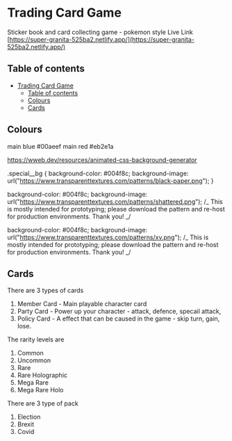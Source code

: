 # Trading Card Game

Sticker book and card collecting game - pokemon style
Live Link [https://super-granita-525ba2.netlify.app/](https://super-granita-525ba2.netlify.app/)

## Table of contents

- [Trading Card Game](#trading-card-game)
  - [Table of contents](#table-of-contents)
  - [Colours](#colours)
  - [Cards](#cards)

## Colours

main blue #00aeef
main red #eb2e1a

https://wweb.dev/resources/animated-css-background-generator

.special\_\_bg {
background-color: #004f8c;
background-image: url("https://www.transparenttextures.com/patterns/black-paper.png");
}

background-color: #004f8c;
background-image: url("https://www.transparenttextures.com/patterns/shattered.png");
/_ This is mostly intended for prototyping; please download the pattern and re-host for production environments. Thank you! _/

background-color: #004f8c;
background-image: url("https://www.transparenttextures.com/patterns/xv.png");
/_ This is mostly intended for prototyping; please download the pattern and re-host for production environments. Thank you! _/

## Cards

There are 3 types of cards

1. Member Card - Main playable character card
2. Party Card - Power up your character - attack, defence, specail attack,
3. Policy Card - A effect that can be caused in the game - skip turn, gain, lose.

The rarity levels are

1. Common
2. Uncommon
3. Rare
4. Rare Holographic
5. Mega Rare
6. Mega Rare Holo

There are 3 type of pack

1. Election
2. Brexit
3. Covid
